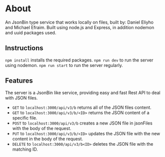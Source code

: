 # About

An JsonBin type service that works locally on files, built by: Daniel Eliyho and Michael Efraim.
Built using node.js and Express, in addition nodemon and uuid packages used.

## Instructions
`npm install` installs the required packages.
`npm run dev` to run the server using nodemon.
`npm run start` to run the server regularly.

## Features
The server is a JsonBin like service, providing easy and fast Rest API to deal with JSON files.
- `GET` to `localhost:3000/api/v3/b` returns all of the JSON files content.
- `GET` to `localhost:3000/api/v3/b/<ID>` returns the JSON content of a specific file.
- `POST` to `localhost:3000/api/v3/b` creates a new JSON file in jsonFiles with the body of the request.
- `PUT` to `localhost:3000/api/v3/b/<ID>` updates the JSON file with the new content in the body of the request.
- `DELETE` to `localhost:3000/api/v3/b<ID>` deletes the JSON file with the matching ID.


